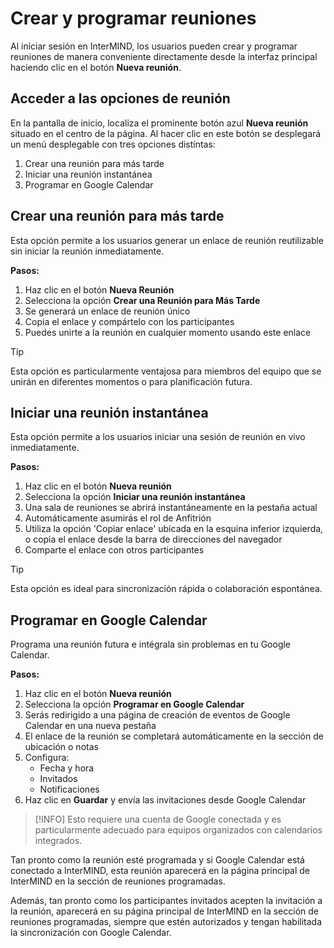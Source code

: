 # Crear y programar reuniones

Al iniciar sesión en InterMIND, los usuarios pueden crear y programar reuniones de manera conveniente directamente desde la interfaz principal haciendo clic en el botón **Nueva reunión**.

## Acceder a las opciones de reunión

En la pantalla de inicio, localiza el prominente botón azul **Nueva reunión** situado en el centro de la página. Al hacer clic en este botón se desplegará un menú desplegable con tres opciones distintas:

1. Crear una reunión para más tarde
2. Iniciar una reunión instantánea
3. Programar en Google Calendar

## Crear una reunión para más tarde

Esta opción permite a los usuarios generar un enlace de reunión reutilizable sin iniciar la reunión inmediatamente.

**Pasos:**

1. Haz clic en el botón **Nueva Reunión**
2. Selecciona la opción **Crear una Reunión para Más Tarde**
3. Se generará un enlace de reunión único
4. Copia el enlace y compártelo con los participantes
5. Puedes unirte a la reunión en cualquier momento usando este enlace

> [!TIP]
> Esta opción es particularmente ventajosa para miembros del equipo que se unirán en diferentes momentos o para planificación futura.

## Iniciar una reunión instantánea

Esta opción permite a los usuarios iniciar una sesión de reunión en vivo inmediatamente.

**Pasos:**

1. Haz clic en el botón **Nueva reunión**
2. Selecciona la opción **Iniciar una reunión instantánea**
3. Una sala de reuniones se abrirá instantáneamente en la pestaña actual
4. Automáticamente asumirás el rol de Anfitrión
5. Utiliza la opción 'Copiar enlace' ubicada en la esquina inferior izquierda, o copia el enlace desde la barra de direcciones del navegador
6. Comparte el enlace con otros participantes

> [!TIP]
> Esta opción es ideal para sincronización rápida o colaboración espontánea.

## Programar en Google Calendar

Programa una reunión futura e intégrala sin problemas en tu Google Calendar.

**Pasos:**

1. Haz clic en el botón **Nueva reunión**
2. Selecciona la opción **Programar en Google Calendar**
3. Serás redirigido a una página de creación de eventos de Google Calendar en una nueva pestaña
4. El enlace de la reunión se completará automáticamente en la sección de ubicación o notas
5. Configura:
   - Fecha y hora
   - Invitados
   - Notificaciones
6. Haz clic en **Guardar** y envía las invitaciones desde Google Calendar

> [!INFO]
> Esto requiere una cuenta de Google conectada y es particularmente adecuado para equipos organizados con calendarios integrados.

Tan pronto como la reunión esté programada y si Google Calendar está conectado a InterMIND, esta reunión aparecerá en la página principal de InterMIND en la sección de reuniones programadas.

Además, tan pronto como los participantes invitados acepten la invitación a la reunión, aparecerá en su página principal de InterMIND en la sección de reuniones programadas, siempre que estén autorizados y tengan habilitada la sincronización con Google Calendar.
